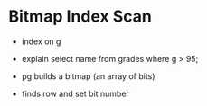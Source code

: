 # Bitmap Index Scan

- index on g
- explain select name from grades where g > 95;

- pg builds a bitmap (an array of bits)
- finds row and set bit number
